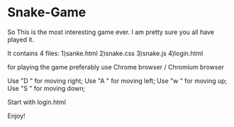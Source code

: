 # Snake-Game
So This is the most interesting game ever. I am pretty sure you all have played it.

It contains 4 files: 1)sanke.html 2)snake.css 3)snake.js 4)login.html

for playing the game preferably use Chrome browser / Chromium browser

Use "D " for moving right;
Use "A " for moving left;
Use "w " for moving up;
Use "S " for moving down;

Start with login.html

Enjoy!
